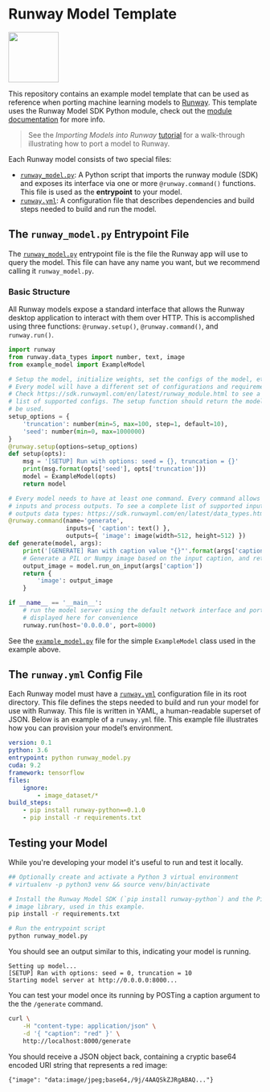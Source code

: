 
# Runway Model Template

<a href="http://sdk.runwayml.com" target="_blank"><img src="https://runway.nyc3.cdn.digitaloceanspaces.com/assets/github/runway-badge.png" width=100/></a>

This repository contains an example model template that can be used as reference when porting machine learning models to [Runway](https://runwayml.com/). This template uses the Runway Model SDK Python module, check out the [module documentation](https://sdk.runwayml.com) for more info.

> See the *Importing Models into Runway* [tutorial](https://docs.runwayml.com/#/how-to/importing) for a walk-through illustrating how to port a model to Runway.

Each Runway model consists of two special files:

- [`runway_model.py`](runway_model.py): A Python script that imports the runway module (SDK) and exposes its interface via one or more `@runway.command()` functions. This file is used as the **entrypoint** to your model.
- [`runway.yml`](runway.yml): A configuration file that describes dependencies and build steps needed to build and run the model.

## The `runway_model.py` Entrypoint File

The [`runway_model.py`](runway_model.py) entrypoint file is the file the Runway app will use to query the model. This file can have any name you want, but we recommend calling it `runway_model.py`.

### Basic Structure

All Runway models expose a standard interface that allows the Runway desktop application to interact with them over HTTP. This is accomplished using three functions: `@runway.setup()`, `@runway.command()`, and `runway.run()`.

```python
import runway
from runway.data_types import number, text, image
from example_model import ExampleModel

# Setup the model, initialize weights, set the configs of the model, etc.
# Every model will have a different set of configurations and requirements.
# Check https://sdk.runwayml.com/en/latest/runway_module.html to see a complete
# list of supported configs. The setup function should return the model ready to
# be used.
setup_options = {
    'truncation': number(min=5, max=100, step=1, default=10),
    'seed': number(min=0, max=1000000)
}
@runway.setup(options=setup_options)
def setup(opts):
    msg = '[SETUP] Run with options: seed = {}, truncation = {}'
    print(msg.format(opts['seed'], opts['truncation']))
    model = ExampleModel(opts)
    return model

# Every model needs to have at least one command. Every command allows to send
# inputs and process outputs. To see a complete list of supported inputs and
# outputs data types: https://sdk.runwayml.com/en/latest/data_types.html
@runway.command(name='generate',
                inputs={ 'caption': text() },
                outputs={ 'image': image(width=512, height=512) })
def generate(model, args):
    print('[GENERATE] Ran with caption value "{}"'.format(args['caption']))
    # Generate a PIL or Numpy image based on the input caption, and return it
    output_image = model.run_on_input(args['caption'])
    return {
        'image': output_image
    }

if __name__ == '__main__':
    # run the model server using the default network interface and ports,
    # displayed here for convenience
    runway.run(host='0.0.0.0', port=8000)
```

See the [`example_model.py`](example_model.py) file for the simple `ExampleModel` class used in the example above.

## The `runway.yml` Config File

Each Runway model must have a [`runway.yml`](runway.yml) configuration file in its root directory. This file defines the steps needed to build and run your model for use with Runway. This file is written in YAML, a human-readable superset of JSON. Below is an example of a `runway.yml` file. This example file illustrates how you can provision your model’s environment.

```yaml
version: 0.1
python: 3.6
entrypoint: python runway_model.py
cuda: 9.2
framework: tensorflow
files:
    ignore:
        - image_dataset/*
build_steps:
    - pip install runway-python==0.1.0
    - pip install -r requirements.txt
```

## Testing your Model

While you're developing your model it's useful to run and test it locally.

```bash
## Optionally create and activate a Python 3 virtual environment
# virtualenv -p python3 venv && source venv/bin/activate

# Install the Runway Model SDK (`pip install runway-python`) and the Pillow
# image library, used in this example.
pip install -r requirements.txt

# Run the entrypoint script
python runway_model.py
```

You should see an output similar to this, indicating your model is running.

```
Setting up model...
[SETUP] Ran with options: seed = 0, truncation = 10
Starting model server at http://0.0.0.0:8000...
```

You can test your model once its running by POSTing a caption argument to the the `/generate` command.

```bash
curl \
    -H "content-type: application/json" \
    -d '{ "caption": "red" }' \
    http://localhost:8000/generate
```

You should receive a JSON object back, containing a cryptic base64 encoded URI string that represents a red image:

```
{"image": "data:image/jpeg;base64,/9j/4AAQSkZJRgABAQ..."}
```
